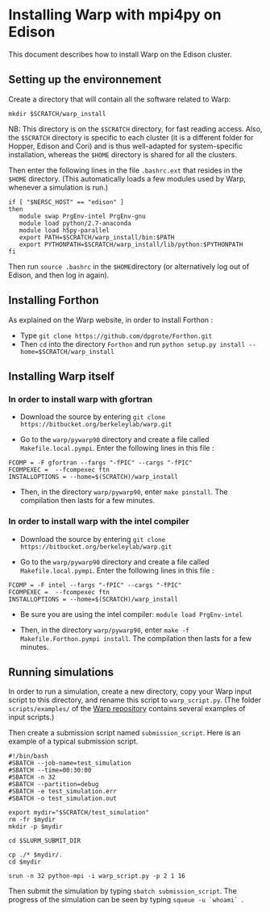 # Installing Warp with mpi4py on Edison

This document describes how to install Warp on the Edison cluster.

## Setting up the environnement

Create a directory that will contain all the software related to Warp:
```
mkdir $SCRATCH/warp_install
```
NB: This directory is on the `$SCRATCH` directory, for fast reading
access. Also, the `$SCRATCH` directory is specific to each cluster
(it is a different folder for Hopper, Edison and Cori) and is thus
well-adapted for system-specific installation, whereas the
`$HOME` directory is shared for all the clusters.

Then enter the following lines in the file `.bashrc.ext` that resides in the `$HOME` directory. (This automatically loads a few modules used by Warp, whenever a simulation is run.)
```
if [ "$NERSC_HOST" == "edison" ] 
then
   module swap PrgEnv-intel PrgEnv-gnu
   module load python/2.7-anaconda
   module load h5py-parallel
   export PATH=$SCRATCH/warp_install/bin:$PATH
   export PYTHONPATH=$SCRATCH/warp_install/lib/python:$PYTHONPATH
fi
```

Then run `source .bashrc` in the `$HOME`directory (or alternatively
log out of Edison, and then log in again).

## Installing Forthon

As explained on the Warp website, in order to install Forthon :

- Type `git clone https://github.com/dpgrote/Forthon.git`
- Then `cd` into the directory `Forthon` and run `python setup.py install --home=$SCRATCH/warp_install`

## Installing Warp itself

### In order to install warp with gfortran

- Download the source by entering `git clone https://bitbucket.org/berkeleylab/warp.git`

- Go to the `warp/pywarp90` directory and create a file called `Makefile.local.pympi`. Enter the following lines in this file :
```
FCOMP = -F gfortran --fargs "-fPIC" --cargs "-fPIC"
FCOMPEXEC =  --fcompexec ftn
INSTALLOPTIONS = --home=$(SCRATCH)/warp_install
```
  
- Then, in the directory `warp/pywarp90`, enter `make pinstall`. The compilation then lasts for a few minutes.

### In order to install warp with the intel compiler

- Download the source by entering `git clone https://bitbucket.org/berkeleylab/warp.git`

- Go to the `warp/pywarp90` directory and create a file called `Makefile.local.pympi`. Enter the following lines in this file :
```
FCOMP = -F intel --fargs "-fPIC" --cargs "-fPIC"
FCOMPEXEC =  --fcompexec ftn
INSTALLOPTIONS = --home=$(SCRATCH)/warp_install
```
  
- Be sure you are using the intel compiler: `module load PrgEnv-intel`  
  
- Then, in the directory `warp/pywarp90`, enter `make -f Makefile.Forthon.pympi install`. The compilation then lasts for a few minutes.

## Running simulations

In order to run a simulation, create a new directory,
copy your Warp input script to this directory, and rename this script
to `warp_script.py`. (The folder `scripts/examples/` of the
[Warp repository](https://bitbucket.org/berkeleylab/warp/src) contains
several examples of input scripts.)

Then create a submission script named `submission_script`. Here is an
example of a typical submission script.
```
#!/bin/bash
#SBATCH --job-name=test_simulation
#SBATCH --time=00:30:00
#SBATCH -n 32
#SBATCH --partition=debug
#SBATCH -e test_simulation.err
#SBATCH -o test_simulation.out

export mydir="$SCRATCH/test_simulation"
rm -fr $mydir
mkdir -p $mydir

cd $SLURM_SUBMIT_DIR

cp ./* $mydir/.
cd $mydir

srun -n 32 python-mpi -i warp_script.py -p 2 1 16
```

Then submit the simulation by typing `sbatch submission_script`.  The
progress of the simulation can be seen by typing ```squeue -u `whoami` ```. 
